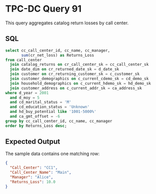 # TPC-DC Query 91

This query aggregates catalog return losses by call center.

## SQL
```sql
select cc_call_center_id, cc_name, cc_manager,
       sum(cr_net_loss) as Returns_Loss
from call_center
  join catalog_returns on cr_call_center_sk = cc_call_center_sk
  join date_dim on cr_returned_date_sk = d_date_sk
  join customer on cr_returning_customer_sk = c_customer_sk
  join customer_demographics on c_current_cdemo_sk = cd_demo_sk
  join household_demographics on c_current_hdemo_sk = hd_demo_sk
  join customer_address on c_current_addr_sk = ca_address_sk
where d_year = 2001
  and d_moy = 5
  and cd_marital_status = 'M'
  and cd_education_status = 'Unknown'
  and hd_buy_potential like '1001-5000%'
  and ca_gmt_offset = -6
group by cc_call_center_id, cc_name, cc_manager
order by Returns_Loss desc;
```

## Expected Output
The sample data contains one matching row:
```json
{
  "Call_Center": "CC1",
  "Call_Center_Name": "Main",
  "Manager": "Alice",
  "Returns_Loss": 10.0
}
```
